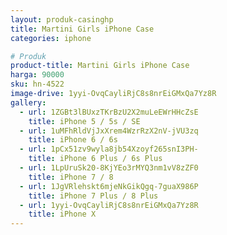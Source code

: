 ```yaml
---
layout: produk-casinghp
title: Martini Girls iPhone Case
categories: iphone

# Produk
product-title: Martini Girls iPhone Case
harga: 90000
sku: hn-4522
image-drive: 1yyi-OvqCayliRjC8s8nrEiGMxQa7Yz8R
gallery:
  - url: 1ZGBt3lBUxzTKrBzU2X2muLeEWrHHcZsE
    title: iPhone 5 / 5s / SE
  - url: 1uMFhRldVjJxXrem4WzrRzX2nV-jVU3zq
    title: iPhone 6 / 6s
  - url: 1pCx51zv9wyla8jb54Xzoyf265snI3PH-
    title: iPhone 6 Plus / 6s Plus
  - url: 1LpUruSk20-8KjYEo3rMYQ3nm1vV8zZF0
    title: iPhone 7 / 8
  - url: 1JgVRlehskt6mjeNkGikQgq-7guaX986P
    title: iPhone 7 Plus / 8 Plus
  - url: 1yyi-OvqCayliRjC8s8nrEiGMxQa7Yz8R
    title: iPhone X
---
```

